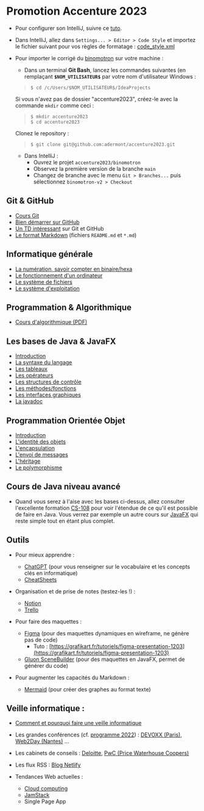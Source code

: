 # Promotion Accenture 2023

- Pour configurer son IntelliJ, suivre ce [tuto](https://github.com/adermont/cours/tree/main/informatique/intellij_hints.pdf).

- Dans IntelliJ, allez dans `Settings... > Editor > Code Style` et importez le
fichier suivant pour vos règles de formatage : [code_style.xml](https://github.com/adermont/accenture2023/tree/main/code_style.xml)

- Pour importer le corrigé du [binomotron](https://github.com/adermont/accenture2023/tree/main/binomotron) sur votre machine :

   - Dans un terminal **Git Bash**, lancez les commandes suivantes (en remplaçant **`$NOM_UTILISATEUR$`** par votre nom d'utilisateur Windows :
   
	>`$ cd /c/Users/$NOM_UTILISATEUR$/IdeaProjects`
	
	Si vous n'avez pas de dossier "accenture2023", créez-le avec la commande 
	`mkdir` comme ceci :
	>`$ mkdir accenture2023`  
	>`$ cd accenture2023`  
	
	Clonez le repository :
	>`$ git clone git@github.com:adermont/accenture2023.git`  
   
   - Dans IntelliJ :
      - Ouvrez le projet `accenture2023/binomotron`
	  - Observez la première version de la branche `main`
	  - Changez de branche avec le menu `Git > Branches...` puis sélectionnez `binomotron-v2 > Checkout`

## Git & GitHub

   - [Cours Git](https://github.com/adermont/cours/blob/main/git/cours_git.md)
   - [Bien démarrer sur GitHub](https://docs.github.com/fr/pages/quickstart)
   - [Un TD intéressant](http://defeo.lu/in202/tutorials/tutorial3/) sur Git et GitHub
   - [Le format Markdown](https://docs.github.com/fr/get-started/writing-on-github/getting-started-with-writing-and-formatting-on-github/basic-writing-and-formatting-syntax) (fichiers `README.md` et `*.md`)

## Informatique générale

   - [La numération, savoir compter en binaire/hexa](https://github.com/adermont/cours/blob/main/informatique/01_num%C3%A9ration.md)
   - [Le fonctionnement d'un ordinateur](https://github.com/adermont/cours/blob/main/informatique/02_ordinateur.md)
   - [Le système de fichiers](https://github.com/adermont/cours/blob/main/informatique/03_syst%C3%A8me_de_fichiers.md)
   - [Le système d'exploitation](https://github.com/adermont/cours/blob/main/informatique/04_syst%C3%A8me_d_exploitation.md)

## Programmation & Algorithmique

- [Cours d'algorithmique (PDF)](https://github.com/adermont/cours/blob/main/informatique/memo_algorithmique.pdf)

## Les bases de Java & JavaFX

   - [Introduction](https://github.com/adermont/cours/blob/main/java/01_introduction.md)
   - [La syntaxe du langage](https://github.com/adermont/cours/blob/main/java/02_syntaxe_et_op%C3%A9rateurs.md)
   - [Les tableaux](https://github.com/adermont/cours/blob/main/java/03_tableaux.md)
   - [Les opérateurs](https://github.com/adermont/cours/blob/main/java/03_op%C3%A9rateurs.md)
   - [Les structures de contrôle](https://github.com/adermont/cours/blob/main/java/04_structures_de_contr%C3%B4le.md)
   - [Les méthodes/fonctions](https://github.com/adermont/cours/blob/main/java/05_m%C3%A9thodes.md)
   - [Les interfaces graphiques](https://github.com/adermont/cours/blob/main/java/06_javafx.md)
   - [La javadoc](https://github.com/adermont/cours/blob/main/java/07_javadoc.md)

## Programmation Orientée Objet

   - [Introduction](https://github.com/adermont/cours/blob/main/java/08_poo.md)
   - [L'identité des objets](https://github.com/adermont/cours/blob/main/java/08_poo_identite.md)
   - [L'encapsulation](https://github.com/adermont/cours/blob/main/java/08_poo_encapsulation.md)
   - [L'envoi de messages](https://github.com/adermont/cours/blob/main/java/08_poo_envoi_messages.md)
   - [L'héritage](https://github.com/adermont/cours/blob/main/java/08_poo_heritage.md)
   - [Le polymorphisme](https://github.com/adermont/cours/blob/main/java/08_poo_polymorphisme.md)

## Cours de Java niveau avancé

   - Quand vous serez à l'aise avec les bases ci-dessus, allez consulter 
   l'excellente formation [CS-108](https://cs108.epfl.ch/archive/22/archive.html) 
   pour voir l'étendue de ce qu'il est possible de faire en Java.
   Vous verrez par exemple un autre cours sur [JavaFX](https://cs108.epfl.ch/archive/22/c/JAFX/JAFX-notes.html)
   qui reste simple tout en étant plus complet.

## Outils 

- Pour mieux apprendre :
   - [ChatGPT](https://chat.openai.com) (pour vous renseigner sur le vocabulaire et les concepts clés en informatique)
   - [CheatSheets](https://cheatography.com/)
   
- Organisation et de prise de notes (testez-les !) :

   - [Notion](https://www.notion.so/fr-fr)  
   - [Trello](https://trello.com/fr)  

- Pour faire des maquettes :

   - [Figma](https://www.figma.com/fr/) (pour des maquettes dynamiques en wireframe, ne génère pas de code)
      - Tuto : [https://grafikart.fr/tutoriels/figma-presentation-1203](https://grafikart.fr/tutoriels/figma-presentation-1203)
   - [Gluon SceneBuilder](https://gluonhq.com/products/scene-builder/) (pour des maquettes en JavaFX, permet de générer du code)

- Pour augmenter les capacités du Markdown :

   - [Mermaid](https://mermaid.live/) (pour créer des graphes au format texte)


## Veille informatique :

   - [Comment et pourquoi faire une veille informatique](https://www.tech2tech.fr/pourquoi-et-comment-faire-sa-veille-informatique-technologique/)  
   - Les grandes conférences (cf. [programme 2022](https://blog.link-value.fr/principales-conferences-tech-2022-417cd9fae864)) : [DEVOXX (Paris)](https://www.devoxx.fr/), [Web2Day (Nantes)](https://web2day.co/) ...  
   - Les cabinets de conseils : [Deloitte](https://www2.deloitte.com/fr/fr/services/consulting/customer-and-marketing.html?icid=wn_deloitte-digital), [PwC (Price Waterhouse Coopers)](https://store.pwc.fr/fr/publications)
   - Les flux RSS : [Blog Netlify](https://www.netlify.com/blog/)  

- Tendances Web actuelles : 
   - [Cloud computing](https://www.mygreatlearning.com/blog/top-blogs-to-follow-and-learn-cloud-computing/)  
   - [JamStack](https://www.netlify.com/blog/jamstack-trend-predictions-2023/)  
   - Single Page App